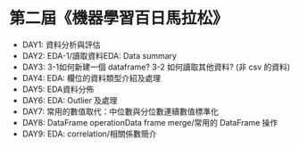 # 第二屆《機器學習百日馬拉松》
* DAY1: 資料分析與評估
* DAY2: EDA-1/讀取資料EDA: Data summary
* DAY3: 3-1如何新建一個 dataframe? 3-2 如何讀取其他資料? (非 csv 的資料)
* DAY4: EDA: 欄位的資料類型介紹及處理
* DAY5: EDA資料分佈
* DAY6: EDA: Outlier 及處理
* DAY7: 常用的數值取代：中位數與分位數連續數值標準化
* DAY8: DataFrame operationData frame merge/常用的 DataFrame 操作
* DAY9: EDA: correlation/相關係數簡介